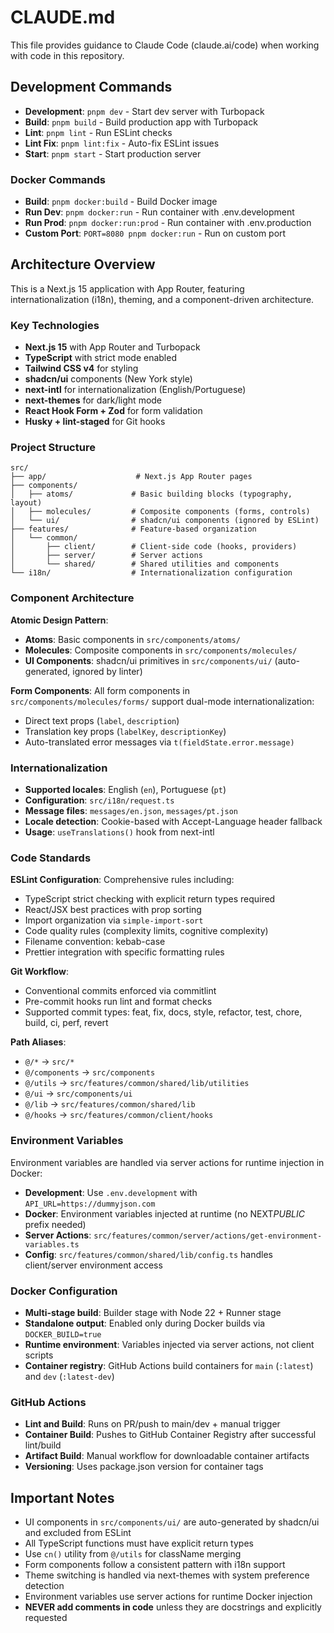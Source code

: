 # CLAUDE.md

This file provides guidance to Claude Code (claude.ai/code) when working with code in this repository.

## Development Commands

- **Development**: `pnpm dev` - Start dev server with Turbopack
- **Build**: `pnpm build` - Build production app with Turbopack
- **Lint**: `pnpm lint` - Run ESLint checks
- **Lint Fix**: `pnpm lint:fix` - Auto-fix ESLint issues
- **Start**: `pnpm start` - Start production server

### Docker Commands

- **Build**: `pnpm docker:build` - Build Docker image
- **Run Dev**: `pnpm docker:run` - Run container with .env.development
- **Run Prod**: `pnpm docker:run:prod` - Run container with .env.production
- **Custom Port**: `PORT=8080 pnpm docker:run` - Run on custom port

## Architecture Overview

This is a Next.js 15 application with App Router, featuring internationalization (i18n), theming, and a component-driven architecture.

### Key Technologies

- **Next.js 15** with App Router and Turbopack
- **TypeScript** with strict mode enabled
- **Tailwind CSS v4** for styling
- **shadcn/ui** components (New York style)
- **next-intl** for internationalization (English/Portuguese)
- **next-themes** for dark/light mode
- **React Hook Form + Zod** for form validation
- **Husky + lint-staged** for Git hooks

### Project Structure

```
src/
├── app/                    # Next.js App Router pages
├── components/
│   ├── atoms/             # Basic building blocks (typography, layout)
│   ├── molecules/         # Composite components (forms, controls)
│   └── ui/                # shadcn/ui components (ignored by ESLint)
├── features/              # Feature-based organization
│   └── common/
│       ├── client/        # Client-side code (hooks, providers)
│       ├── server/        # Server actions
│       └── shared/        # Shared utilities and components
└── i18n/                  # Internationalization configuration
```

### Component Architecture

**Atomic Design Pattern**:

- **Atoms**: Basic components in `src/components/atoms/`
- **Molecules**: Composite components in `src/components/molecules/`
- **UI Components**: shadcn/ui primitives in `src/components/ui/` (auto-generated, ignored by linter)

**Form Components**: All form components in `src/components/molecules/forms/` support dual-mode internationalization:

- Direct text props (`label`, `description`)
- Translation key props (`labelKey`, `descriptionKey`)
- Auto-translated error messages via `t(fieldState.error.message)`

### Internationalization

- **Supported locales**: English (`en`), Portuguese (`pt`)
- **Configuration**: `src/i18n/request.ts`
- **Message files**: `messages/en.json`, `messages/pt.json`
- **Locale detection**: Cookie-based with Accept-Language header fallback
- **Usage**: `useTranslations()` hook from next-intl

### Code Standards

**ESLint Configuration**: Comprehensive rules including:

- TypeScript strict checking with explicit return types required
- React/JSX best practices with prop sorting
- Import organization via `simple-import-sort`
- Code quality rules (complexity limits, cognitive complexity)
- Filename convention: kebab-case
- Prettier integration with specific formatting rules

**Git Workflow**:

- Conventional commits enforced via commitlint
- Pre-commit hooks run lint and format checks
- Supported commit types: feat, fix, docs, style, refactor, test, chore, build, ci, perf, revert

**Path Aliases**:

- `@/*` → `src/*`
- `@/components` → `src/components`
- `@/utils` → `src/features/common/shared/lib/utilities`
- `@/ui` → `src/components/ui`
- `@/lib` → `src/features/common/shared/lib`
- `@/hooks` → `src/features/common/client/hooks`

### Environment Variables

Environment variables are handled via server actions for runtime injection in Docker:

- **Development**: Use `.env.development` with `API_URL=https://dummyjson.com`
- **Docker**: Environment variables injected at runtime (no NEXT*PUBLIC* prefix needed)
- **Server Actions**: `src/features/common/server/actions/get-environment-variables.ts`
- **Config**: `src/features/common/shared/lib/config.ts` handles client/server environment access

### Docker Configuration

- **Multi-stage build**: Builder stage with Node 22 + Runner stage
- **Standalone output**: Enabled only during Docker builds via `DOCKER_BUILD=true`
- **Runtime environment**: Variables injected via server actions, not client scripts
- **Container registry**: GitHub Actions build containers for `main` (`:latest`) and `dev` (`:latest-dev`)

### GitHub Actions

- **Lint and Build**: Runs on PR/push to main/dev + manual trigger
- **Container Build**: Pushes to GitHub Container Registry after successful lint/build
- **Artifact Build**: Manual workflow for downloadable container artifacts
- **Versioning**: Uses package.json version for container tags

## Important Notes

- UI components in `src/components/ui/` are auto-generated by shadcn/ui and excluded from ESLint
- All TypeScript functions must have explicit return types
- Use `cn()` utility from `@/utils` for className merging
- Form components follow a consistent pattern with i18n support
- Theme switching is handled via next-themes with system preference detection
- Environment variables use server actions for runtime Docker injection
- **NEVER add comments in code** unless they are docstrings and explicitly requested
